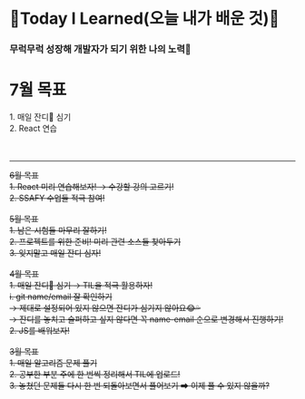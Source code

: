 
# 🌱Today I Learned(오늘 내가 배운 것)🌱

<h3> 무럭무럭 성장해 개발자가 되기 위한 나의 노력🤞</h3>

<h1>7월 목표</h1>
1. 매일 잔디💚 심기<br>
2. React 연습<br>
<br>
<br>
<hr>

~~6월 목표~~<br>
~~1. React 미리 연습해보자! → 수강할 강의 고르기!~~<br>
~~2. SSAFY 수업들 적극 참여!~~<br>
<br>
~~5월 목표~~<br>
~~1. 남은 시험들 마무리 잘하기!~~<br>
~~2. 프로젝트를 위한 준비! 미리 관련 소스들 찾아두기~~<br>
~~3. 잊지말고 매일 잔디 심자!~~<br>
<br>
~~4월 목표~~<br>
~~1. 매일 잔디💚 심기 → TIL을 적극 활용하자!~~<br>
   ~~i. git name/email 잘 확인하기~~<br>
   ~~→ 제대로 설정되어 있지 않으면 잔디가 심기지 않아요😂💦~~<br>
   ~~→ 잔디를 놓치고 슬퍼하고 싶지 않다면 꼭 name-email 순으로 변경해서 진행하기!~~<br>
~~2. JS를 배워보자!~~<br>
 <br>
~~3월 목표~~<br>
~~1. 매일 알고리즘 문제 풀기~~<br>
~~2. 공부한 부분 주에 한 번씩 정리해서 TIL에 업로드!~~<br>
~~3. 놓쳤던 문제들 다시 한 번 되돌아보면서 풀어보기 ➡ 이제 풀 수 있지 않을까?~~<br>